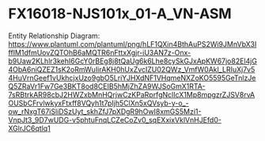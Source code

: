 # FX16018-NJS101x_01-A_VN-ASM

 Entity Relationship Diagram: https://www.plantuml.com/plantuml/png/hLF1QXin4BthAuPS2Wi9JMnVbX3IffIM1dfmUovZQTOhB6aMQTR6nFttxXgjr-iU3AN7z-Onx-b9Uaw2KLhlr3kehI6GcY0rBEg8j8tQaUg6k6Lhe8cySkGJxApKW67jo82El4jG4ObA6niQZEZ1sK2oRmWuIirAKH0hUxZvcIZU02QWz_VmfW0Akl_LRIuXj7v54HuVrnGeef1vUkhcjxUzo9gbO5LriYJHXdNF1VHqmeNXZoKO5595GeTnlzJeQ5ZRaVr1Fw7Ge3BKT8od8CEIB5hMjZhZA9WJSoGmX1RTA-7sRBtrkAR98cbJ2HWZxbMnHQrjwCzKPaRprfgNclIcX1Mp8mpgzrZJSV8rvAOUSbCFrvlwkyxFtxff8VQyh1t7pIjh5ClXn5xQVsyb-y-o_-ow_rNxgT67iSliDSzUyt_skhZfJ7pXDgR9hOwI8xmGS5Mzi1-VnpJt3_9D7wUDG-v5phtuFnqLCZeCoZv0_sqEXxixVklVnHJEfd0-XGlrJC6qtlq1
